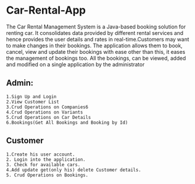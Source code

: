 # Car-Rental-App
The Car Rental Management System is a Java-based booking solution for renting car. It consolidates data provided by different rental services and hence provides the user details and rates in real-time.Customers may want to make changes in their bookings. The application allows them to book, cancel, view and update their bookings with ease other than this, it eases the management of bookings too. All the bookings,  can be viewed, added and modified on a single application by the administrator

## Admin:
```
1.Sign Up and Login
2.View Customer List
3.Crud Operations on Companies6
4.Crud Operations on Variants
5.Crud Operations on Car Details
6.Bookings(Get All Bookings and Booking by Id)
```
## Customer
```
1.Create his user account.
2. Login into the application.
3. Check for available cars.
4.Add update get(only his) delete Customer details.
5. Crud Operations on Bookings.
```


